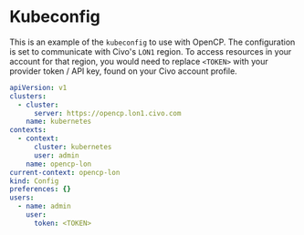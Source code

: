 # Kubeconfig

This is an example of the `kubeconfig` to use with OpenCP. The configuration is set to communicate with Civo's `LON1` region. To access resources in your account for that region, you would need to replace `<TOKEN>` with your provider token / API key, found on your Civo account profile.

```yaml
apiVersion: v1
clusters:
  - cluster:
      server: https://opencp.lon1.civo.com
    name: kubernetes
contexts:
  - context:
      cluster: kubernetes
      user: admin
    name: opencp-lon
current-context: opencp-lon
kind: Config
preferences: {}
users:
  - name: admin
    user:
      token: <TOKEN>
```

